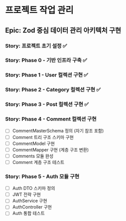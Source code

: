 # 프로젝트 작업 관리

## Epic: Zod 중심 데이터 관리 아키텍처 구현

### Story: 프로젝트 초기 설정 ✅

### Story: Phase 0 - 기반 인프라 구축 ✅

### Story: Phase 1 - User 컬렉션 구현 ✅

### Story: Phase 2 - Category 컬렉션 구현 ✅

### Story: Phase 3 - Post 컬렉션 구현 ✅

### Story: Phase 4 - Comment 컬렉션 구현
- [ ] CommentMasterSchema 정의 (자기 참조 포함)
- [ ] Comment 트리 구조 스키마 구현
- [ ] CommentModel 구현
- [ ] CommentMapper 구현 (계층 구조 변환)
- [ ] Comments 모듈 완성
- [ ] Comment 계층 구조 테스트

### Story: Phase 5 - Auth 모듈 구현
- [ ] Auth DTO 스키마 정의
- [ ] JWT 전략 구현
- [ ] AuthService 구현
- [ ] AuthController 구현
- [ ] Auth 통합 테스트